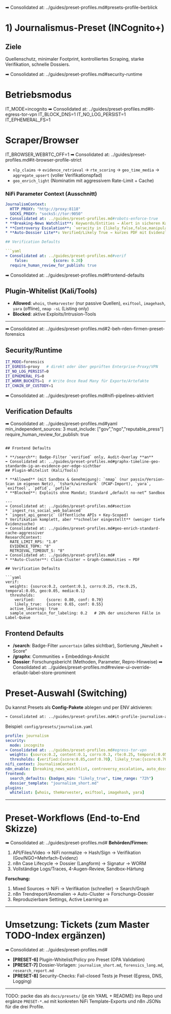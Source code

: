 ➡ Consolidated at: ../guides/preset-profiles.md#presets-profile-berblick
# 1) Journalismus-Preset (INCognito+)

## Ziele

Quellenschutz, minimaler Footprint, kontrolliertes Scraping, starke Verifikation, schnelle Dossiers.

➡ Consolidated at: ../guides/preset-profiles.md#security-runtime
# Betriebsmodus
IT_MODE=incognito
➡ Consolidated at: ../guides/preset-profiles.md#it-egress-tor-vpn
IT_BLOCK_DNS=1
IT_NO_LOG_PERSIST=1
IT_EPHEMERAL_FS=1

# Scraper/Browser
IT_BROWSER_WEBRTC_OFF=1
➡ Consolidated at: ../guides/preset-profiles.md#it-browser-profile-strict
* `nlp_claims` → `evidence_retrieval` → `rte_scoring` → `geo_time_media` → `aggregate_upsert` (voller Verifikationspfad)
* `geo_enrich_light` (Nominatim mit aggressivem Rate-Limit + Cache)

### NiFi Parameter Context (Ausschnitt)

```yaml
JournalismContext:
  HTTP_PROXY: "http://proxy:8118"
  SOCKS_PROXY: "socks5://tor:9050"
➡ Consolidated at: ../guides/preset-profiles.md#robots-enforce-true
* **Breaking-News Watchlist**: Keywords/Entities → Alert in sicheren Kanal (z.B. Matrix/Signal via Relay)
* **Controversy Escalation**: `veracity in {likely_false,false,manipulative}` → Senior-Review
* **Auto-Dossier Lite**: Verified/Likely True → kurzes PDF mit Evidenzliste

## Verification Defaults

```yaml
➡ Consolidated at: ../guides/preset-profiles.md#verif
    false:           {score: 0.20}
  require_human_review_for_publish: true
```

➡ Consolidated at: ../guides/preset-profiles.md#frontend-defaults
## Plugin-Whitelist (Kali/Tools)

* **Allowed**: `whois`, `theHarvester` (nur passive Quellen), `exiftool`, `imagehash`, `yara` (offline), `nmap -sL` (Listing only)
* **Blocked**: aktive Exploits/Intrusion-Tools

---

➡ Consolidated at: ../guides/preset-profiles.md#2-beh-rden-firmen-preset-forensics
## Security/Runtime

```bash
IT_MODE=forensics
IT_EGRESS=proxy   # direkt oder über geprüften Enterprise-Proxy/VPN
IT_NO_LOG_PERSIST=0
IT_EPHEMERAL_FS=0
IT_WORM_BUCKETS=1  # Write Once Read Many für Exporte/Artefakte
IT_CHAIN_OF_CUSTODY=1
```

➡ Consolidated at: ../guides/preset-profiles.md#nifi-pipelines-aktiviert
## Verification Defaults

➡ Consolidated at: ../guides/preset-profiles.md#yaml
    min_independent_sources: 3
    must_include: ["gov","ngo","reputable_press"]
  require_human_review_for_publish: true
```

## Frontend Defaults

* **/search**: Badge-Filter `verified` only, Audit-Overlay **an**
➡ Consolidated at: ../guides/preset-profiles.md#graphx-timeline-geo-standardm-ig-an-evidence-per-edge-sichtbar
## Plugin-Whitelist (Kali/Tools)

* **Allowed** (mit Sandbox & Genehmigung): `nmap` (nur passiv/Version-Scan im eigenen Netz), `tshark/wireshark` (PCAP-Import), `yara`, `exiftool`, `pdfid`, `pefile`
* **Blocked**: Exploits ohne Mandat; Standard „default no-net“ Sandbox

---
➡ Consolidated at: ../guides/preset-profiles.md#section
* `ingest_rss_social_web_balanced`
* `ingest_api_generic` (öffentliche APIs + Key-Scoped)
* Verifikation komplett, aber **schneller eingestellt** (weniger tiefe Evidenzsuche)
➡ Consolidated at: ../guides/preset-profiles.md#geo-enrich-standard-cache-aggressiver
ResearchContext:
  RATE_LIMIT_RPS: "1.0"
  EVIDENCE_TOPK: "8"
  RETRIEVAL_TIMEOUT_S: "8"
➡ Consolidated at: ../guides/preset-profiles.md#
* **Auto-Cluster**: Claim-Cluster → Graph-Communities → PDF

## Verification Defaults

```yaml
verif:
  weights: {source:0.2, content:0.1, corro:0.25, rte:0.25, temporal:0.05, geo:0.05, media:0.1}
  thresholds:
    verified:     {score: 0.80, conf: 0.70}
    likely_true:  {score: 0.65, conf: 0.55}
  active_learning: true
  sample_uncertain_for_labeling: 0.2   # 20% der unsicheren Fälle in Label-Queue
```

## Frontend Defaults

* **/search**: Badge-Filter `≥uncertain` (alles sichtbar), Sortierung „Neuheit + Score“
* **/graphx**: Communities + Embeddings-Ansicht
* **Dossier**: Forschungsbericht (Methoden, Parameter, Repro-Hinweise)
➡ Consolidated at: ../guides/preset-profiles.md#review-ui-override-erlaubt-label-store-prominent

# Preset-Auswahl (Switching)

Du kannst Presets als **Config-Pakete** ablegen und per ENV aktivieren:

```bash
➡ Consolidated at: ../guides/preset-profiles.md#it-profile-journalism-agency-research
```

Beispiel: `config/presets/journalism.yaml`

```yaml
profile: journalism
security:
  mode: incognito
➡ Consolidated at: ../guides/preset-profiles.md#egress-tor-vpn
  weights: {source:0.2, content:0.1, corro:0.3, rte:0.25, temporal:0.05, geo:0.05, media:0.05}
  thresholds: {verified:{score:0.85,conf:0.70}, likely_true:{score:0.70,conf:0.60}}
nifi_context: JournalismContext
n8n_enable: [breaking_news_watchlist, controversy_escalation, auto_dossier_lite]
frontend:
  search_defaults: {badges_min: "likely_true", time_range: "72h"}
  dossier_template: "journalism_short.md"
plugins:
  whitelist: [whois, theHarvester, exiftool, imagehash, yara]
```

---

# Preset-Workflows (End-to-End Skizze)
➡ Consolidated at: ../guides/preset-profiles.md#
**Behörden/Firmen:**

1. API/Files/Video → NiFi normalize → Hash/Sign → Verifikation (Gov/NGO+Mehrfach-Evidenz)
2. n8n Case Lifecycle → Dossier (Langform) → Signatur → WORM
3. Vollständige Logs/Traces, 4-Augen-Review, Sandbox-Härtung

**Forschung:**

1. Mixed Sources → NiFi → Verifikation (schneller) → Search/Graph
2. n8n Trendreport/Anomalien → Auto-Cluster → Forschungs-Dossier
3. Reproduzierbare Settings, Active Learning an

---

# Umsetzung: Tickets (zum Master TODO-Index ergänzen)
➡ Consolidated at: ../guides/preset-profiles.md#
* **\[PRESET-6]** Plugin-Whitelist/Policy pro Preset (OPA Validation)
* **\[PRESET-7]** Dossier-Vorlagen: `journalism_short.md`, `forensics_long.md`, `research_report.md`
* **\[PRESET-8]** Security-Checks: Fail-closed Tests je Preset (Egress, DNS, Logging)

---
TODO: packe das als `docs/presets/` (je ein YAML + README) ins Repo und ergänze `PRESET-*.md` mit konkreten NiFi Template-Exports und n8n JSONs für die drei Profile.
